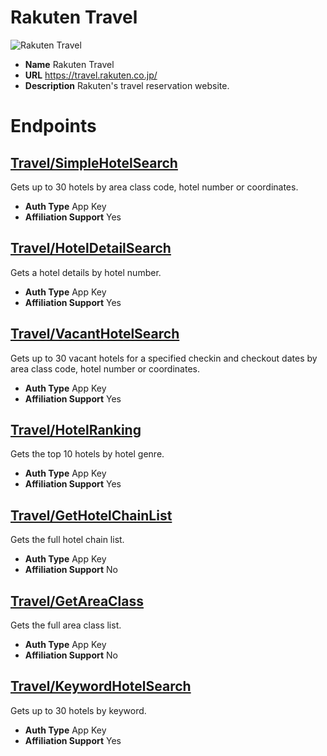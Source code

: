 # Rakuten Travel

![Rakuten Travel](./RakutenTravel/logo.svg{:width="100px")
* **Name** Rakuten Travel
* **URL** https://travel.rakuten.co.jp/
* **Description** Rakuten's travel reservation website.

# Endpoints

## [Travel/SimpleHotelSearch](TravelSimpleHotelSearch)
Gets up to 30 hotels by area class code, hotel number or coordinates.
* **Auth Type** App Key
* **Affiliation Support** Yes

## [Travel/HotelDetailSearch](TravelHotelDetailSearch)
Gets a hotel details by hotel number.
* **Auth Type** App Key
* **Affiliation Support** Yes

## [Travel/VacantHotelSearch](TravelVacantHotelSearch)
Gets up to 30 vacant hotels for a specified checkin and checkout dates by area class code, hotel number or coordinates.
* **Auth Type** App Key
* **Affiliation Support** Yes

## [Travel/HotelRanking](TravelHotelRanking)
Gets the top 10 hotels by hotel genre.
* **Auth Type** App Key
* **Affiliation Support** Yes

## [Travel/GetHotelChainList](TravelGetHotelChainList)
Gets the full hotel chain list.
* **Auth Type** App Key
* **Affiliation Support** No

## [Travel/GetAreaClass](TravelGetAreaClass)
Gets the full area class list.
* **Auth Type** App Key
* **Affiliation Support** No

## [Travel/KeywordHotelSearch](TravelKeywordHotelSearch)
Gets up to 30 hotels by keyword.
* **Auth Type** App Key
* **Affiliation Support** Yes
